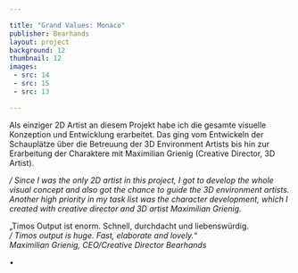 ```yaml
---

title: "Grand Values: Monaco"
publisher: Bearhands
layout: project
background: 12
thumbnail: 12
images:
 - src: 14
 - src: 15
 - src: 13

---
```


Als einziger 2D Artist an diesem Projekt habe ich die gesamte visuelle Konzeption und Entwicklung erarbeitet. Das ging vom Entwickeln der Schauplätze über die Betreuung der 3D Environment Artists bis hin zur Erarbeitung der Charaktere mit Maximilian Grienig (Creative Director, 3D Artist).

*/ Since I was the only 2D artist in this project, I got to develop the whole visual concept and also got the chance to guide the 3D environment artists. Another high priority in my task list was the character development, which I created with creative director and 3D artist Maximilian Grienig.*

„Timos Output ist enorm. Schnell, durchdacht und liebenswürdig.  
*/ Timos output is huge. Fast, elaborate and lovely.*“  
*Maximilian Grienig, CEO/Creative Director Bearhands*  

• 